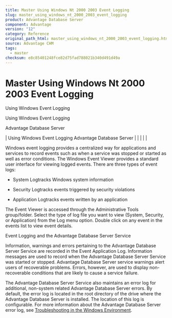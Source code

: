 ```yaml
---
title: Master Using Windows Nt 2000 2003 Event Logging
slug: master_using_windows_nt_2000_2003_event_logging
product: Advantage Database Server
component: Advantage
version: "12"
category: Reference
original_path_html: master_using_windows_nt_2000_2003_event_logging.htm
source: Advantage CHM
tags:
  - master
checksum: e8c85401248fce82d75fad788021b340d491d49a
---
```


# Master Using Windows Nt 2000 2003 Event Logging

Using Windows Event Logging

Using Windows Event Logging

Advantage Database Server

| Using Windows Event Logging  Advantage Database Server |  |  |  |  |

Windows event logging provides a centralized way for applications and services to record events such as when a service was stopped or started as well as error conditions. The Windows Event Viewer provides a standard user interface for viewing logged events. There are three types of event logs:

- System Logtracks Windows system information

- Security Logtracks events triggered by security violations

- Application Logtracks events written by an application

The Event Viewer is accessed through the Administrative Tools group/folder. Select the type of log file you want to view (System, Security, or Application) from the Log menu option. Double click on any event in the events list to view event details.

Event Logging and the Advantage Database Server Service

Information, warnings and errors pertaining to the Advantage Database Server Service are recorded in the Event Application Log. Information messages are used to record when the Advantage Database Server Service was started or stopped. Advantage Database Server service warnings alert users of recoverable problems. Errors, however, are used to display non-recoverable conditions that are likely to cause a service failure.

The Advantage Database Server Service also maintains an error log for additional, non-system related Advantage Database Server errors. By default, the error log is located in the root directory of the drive where the Advantage Database Server is installed. The location of this log is configurable. For more information about the Advantage Database Server error log, see [Troubleshooting in the Windows Environment](master_troubleshooting_in_the_windows_nt_2000_2003_environment.md).
